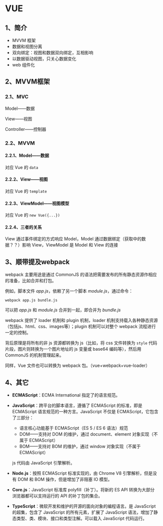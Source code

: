 # VUE

## 1、简介

* MVVM 框架
* 数据和视图分离
* 双向绑定：视图和数据双向绑定，互相影响
* 以数据驱动视图，只关心数据变化
* web 组件化

## 2、MVVM框架

### 2.1、MVC

Model——数据

View——视图

Controller——控制器

### 2.2、MVVM

#### 2.2.1、Model——数据

对应 Vue 的 `data`

#### 2.2.2、View——视图

对应 Vue 的 `template`

#### 2.2.3、ViewModel——视图模型

对应 Vue 的 `new Vue({...})`

#### 2.2.4、三者的关系

View 通过事件绑定的方式响应 Model，Model 通过数据绑定（获取中的数据？？）影响 View，ViewModel 是 Model 和 View 的连接

## 3、顺带提及webpack

webpack 主要用途是通过 CommonJS 的语法把需要发布的所有静态资源作相应的准备，比如合并和打包。

例如，脚本文件 _app.js_，依赖了另一个脚本 _module.js_，通过命令：

```shell
webpack app.js bundle.js
```

可以把 _app.js_ 和 _module.js_ 合并到一起，即合并为 _bundle.js_

webpack 提供了 loader 机制和 plugin 机制，loader 机制支持载入各种静态资源（包括js、html、css、images等）；plugin 机制可以对整个 webpack 流程进行一定的控制。

背后原理是将所有的非 js 资源都转换为 js（比如，将 css 文件转换为 `style` 代码片段，图片则转换为一个图片地址的 js 变量或 base64 编码等），然后用 CommonJS 的机制管理起来。

同样，Vue 文件也可以转换为 webpack 包。（vue+webpack+vue-loader）

## 4、其它

- **ECMAScript**：ECMA International 指定了的语言规范。

- **JavaScript**：跨平台的脚本语言，遵循了 ECMAScript 的标准，即是 ECMAScript 语言规范的一种方言。JavaScript 不仅是 ECMAScript，它包含了三部分：

  - 语言核心功能基于 ECMAScript（ES 5 / ES 6 语法）规范
  - DOM——支持对 DOM 的维护，通过 document、element 对象实现（不属于 ECMAScript）
  - BOM——支持对 BOM 的维护，通过 window 对象实现（不属于 ECMAScript）

  js 代码由 JavaScript 引擎解析。

- **Node.js**：按照 ECMAScript 标准实现的，由 Chrome V8 引擎解析，但是没有 DOM 和 BOM 操作，但是增加了非阻塞 IO 模型。

- **Core.js**：JavaScript 标准库 polyfill（补丁）。将新的 ES API 转换为大部分浏览器都可以支持运行的 API 的补丁包的集合。

- **TypeScript**：微软开发和维护的开源的面向对象的编程语言。是 JavaScript 的超集，包含了 JavaScript 的所有元素，扩展了 JavaScript 语法，增加了静态类型、类、模块、接口和类型注解。可以载入 JavaScript 代码运行。